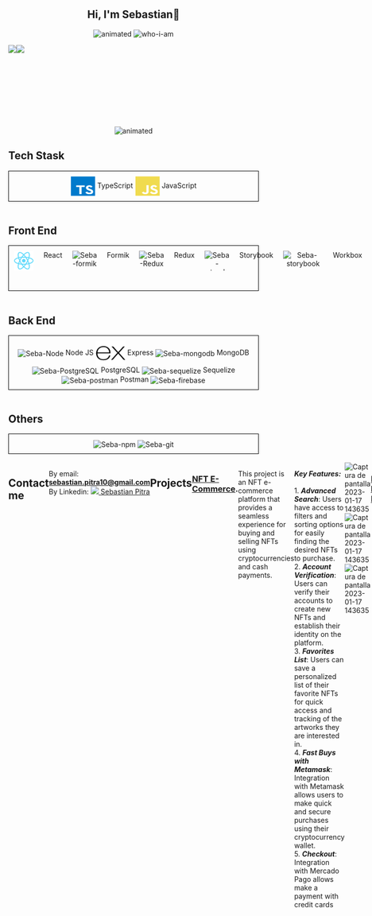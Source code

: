   <h2 align="center">Hi, I'm Sebastian👋</h2>


<p align="center">
  <img src="https://user-images.githubusercontent.com/98099690/184732411-ab82597f-bec0-4077-a354-9b7c1ca37ce8.GIF" alt="animated" height="350" width="440"/>
  <img src="https://github.com/seba-pitra/seba-pitra/assets/98099690/09bba899-19e1-426f-b69d-c289addb4daa" alt="who-i-am" height="350" width="350"/>
</p>

<div style="display: flex" align="center">
  <img height="150em" src="https://github-readme-stats.vercel.app/api?username=seba-pitra&show_icons=true&theme=github_dark&include_all_commits=true&count_private=true" />
  <img height="150em" src="https://github-readme-stats.vercel.app/api/top-langs/?username=seba-pitra&layout=compact&langs_count=7&theme=github_dark" />
</div>
 
 <p align="center">
  <img src="https://github.com/seba-pitra/seba-pitra/blob/output/github-contribution-grid-snake.svg" alt="animated" />
</p>

## Tech Stask
<div>
 <div style="border: 1px solid black; padding: 10px; text-align: center" width="40">
    <img align="center" alt="Seba-Ts" height="40" width="50" src="https://raw.githubusercontent.com/devicons/devicon/master/icons/typescript/typescript-plain.svg">
     TypeScript
    <img align="center" alt="Seba-Js" height="40" width="50" src="https://raw.githubusercontent.com/devicons/devicon/master/icons/javascript/javascript-plain.svg">
    JavaScript <br />
  </div> <br />
  
  
  ## Front End
  <div style="border: 1px solid black; padding: 10px; text-align: center; display:flex; gap: 20px;" width="40">
    <img align="center" alt="Seba-React" height="40" width="50" src="https://raw.githubusercontent.com/devicons/devicon/master/icons/react/react-original.svg">
     React 
    <img align="center" alt="Seba-formik" height="40" width="50" src="https://github.com/seba-pitra/seba-pitra/assets/98099690/d10ed638-4323-4d33-9d35-a151f1eb31c4" />
    Formik
    <img align="center" alt="Seba-Redux" height="40" width="50" src="https://cdn.jsdelivr.net/gh/devicons/devicon/icons/redux/redux-original.svg" />
    Redux
    <img align="center" alt="Seba-storybook" height="40" width="50" src="https://cdn.jsdelivr.net/gh/devicons/devicon/icons/storybook/storybook-original.svg" />
    Storybook
    <img align="center" alt="Seba-storybook" height="70" width="80" src="https://github.com/seba-pitra/seba-pitra/assets/98099690/084da68a-197d-40e9-ad88-de1d524436d5" />
    Workbox
    <img align="center" alt="Seba-CSS" height="40" width="50" src="https://raw.githubusercontent.com/devicons/devicon/master/icons/css3/css3-original.svg">
    CSS
    <img align="center" alt="Seba-tailwind" height="40" width="50" src="https://cdn.jsdelivr.net/gh/devicons/devicon/icons/tailwindcss/tailwindcss-plain.svg" />
    Taildwind CSS
  </div> <br />
  
  ## Back End
  <div style="border: 1px solid black; padding: 10px; text-align: center" width="40">
    <img align="center" alt="Seba-Node" height="70" width="80" src="https://cdn.jsdelivr.net/gh/devicons/devicon/icons/nodejs/nodejs-original.svg" />
      Node JS
    <img align="center" alt="Seba-Express" height="50" width="60" src="https://raw.githubusercontent.com/devicons/devicon/master/icons/express/express-original.svg">
      Express
    <img align="center" alt="Seba-mongodb" height="50" width="60" src="https://cdn.jsdelivr.net/gh/devicons/devicon/icons/mongodb/mongodb-original.svg" />
      MongoDB
   <img align="center" alt="Seba-PostgreSQL" height="50" width="60" src="https://cdn.jsdelivr.net/gh/devicons/devicon/icons/postgresql/postgresql-original-wordmark.svg" />
      PostgreSQL
    <img align="center" alt="Seba-sequelize" height="50" width="60" src="https://cdn.jsdelivr.net/gh/devicons/devicon/icons/sequelize/sequelize-original.svg" />
      Sequelize
    <img align="center" alt="Seba-postman" height="40" width="40" src="https://github.com/seba-pitra/seba-pitra/assets/98099690/c190fdb7-e14b-4c95-bd63-fe87b9382694" />
      Postman
    <img align="center" alt="Seba-firebase" height="50" width="60" src="https://cdn.jsdelivr.net/gh/devicons/devicon/icons/firebase/firebase-plain-wordmark.svg" />
  </div> <br />
  
  ## Others 
  <div style="border: 1px solid black; padding: 10px; text-align: center" width="40">
    <img align="center" alt="Seba-npm"  height="50" width="60" src="https://cdn.jsdelivr.net/gh/devicons/devicon/icons/npm/npm-original-wordmark.svg" />
    <img align="center" alt="Seba-git" height="60" width="70" src="https://cdn.jsdelivr.net/gh/devicons/devicon/icons/git/git-plain-wordmark.svg" />
  </div> <br />
</div>  
  
<div style="display: flex" align="flex"> <br>
 



## Contact me
   By email: **sebastian.pitra10@gmail.com** <br>
   By Linkedin: <a href="https://www.linkedin.com/in/sebasti%C3%A1n-pitra-97b5b7248/" display="flex" text-align="center">
     <img height="20" src="https://cdn.jsdelivr.net/gh/devicons/devicon/icons/linkedin/linkedin-original.svg" />
      Sebastian Pitra
   <a>
  
## Projects
     
 ### [NFT E-Commerce](https://github.com/seba-pitra/e-commerce-NFT). <br>
     
  This project is an NFT e-commerce platform that provides a seamless experience for buying and selling NFTs using cryptocurrencies and cash payments. <br>
  
  **_Key Features:_**<br>
     <br>
     1. **_Advanced Search_**: Users have access to filters and sorting options for easily finding the desired NFTs to purchase. <br>
     2. **_Account Verification_**: Users can verify their accounts to create new NFTs and establish their identity on the platform.<br>
     3. **_Favorites List_**: Users can save a personalized list of their favorite NFTs for quick access and tracking of the artworks they are interested in.<br>
     4. **_Fast Buys with Metamask_**: Integration with Metamask allows users to make quick and secure purchases using their cryptocurrency wallet.<br>
     5. **_Checkout_**: Integration with Mercado Pago allows make a payment with credit cards<br>
     <br>
  <br>
     
  <div display="flex">
     <img height="220" width="260" alt="Captura de pantalla 2023-01-17 143635" src="https://user-images.githubusercontent.com/98099690/214856149-c8602e34-5d02-46f8-9103-2047c46f0643.png">
     <img height="220" width="280" alt="Captura de pantalla 2023-01-17 143635" src="https://user-images.githubusercontent.com/98099690/214856358-87c5c3e1-451f-4683-9093-aeed5bcf4203.png">
     <img height="220" width="280" alt="Captura de pantalla 2023-01-17 143635" src="https://user-images.githubusercontent.com/98099690/214856865-aa149022-823d-450d-a460-97d4623a068c.png">
  </div>


### [Dog breeds Explorer](https://github.com/seba-pitra/PI-DOGS).

This user-friendly single-page application integrates an external dog breed API. The app empowers users to effortlessly filter, sort, and even create new dog breeds, complemented by a seamless pagination feature. This enhanced user experience enables seamless exploration of a diverse range of dog breeds.
  <br>
  
  **_In it, users can:_**<br>
     <br>
     1. **_Filtered and Ordered Dog Breeds_**: Users can easily filter and order the displayed dog breeds based on their preferences.<br>
     2. **_Search by Name_**: Users can search for specific dog breeds by their name, making it convenient to find a particular breed of interest..<br>
     3. **_Create Your Own Dog Breed_**: The app allows users to create their own dog breed, providing a unique and customizable experience.<br>
     <br>
  <br>
  
  <div display="flex">
    <img height="220" width="260" src="https://user-images.githubusercontent.com/98099690/214863642-7667d9e8-191f-4ca7-a8bb-20491a3d4eb0.png">
    <img height="220" width="280" src="https://user-images.githubusercontent.com/98099690/214863671-8256df98-408c-44ba-896a-e86dc4ee573c.png">  
    <img height="220" width="280" src="https://user-images.githubusercontent.com/98099690/214863658-983a7e0b-5d63-41d9-b272-e788dc74930b.png">
  </div>
 
    
  ###
